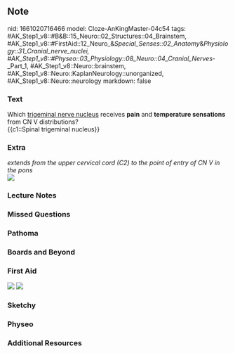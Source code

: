 ## Note
nid: 1661020716466
model: Cloze-AnKingMaster-04c54
tags: #AK_Step1_v8::#B&B::15_Neuro::02_Structures::04_Brainstem, #AK_Step1_v8::#FirstAid::12_Neuro_&_Special_Senses::02_Anatomy_&_Physiology::31_Cranial_nerve_nuclei, #AK_Step1_v8::#Physeo::03_Physiology::08_Neuro::04_Cranial_Nerves_-_Part_1, #AK_Step1_v8::Neuro::brainstem, #AK_Step1_v8::Neuro::KaplanNeurology::unorganized, #AK_Step1_v8::Neuro::neurology
markdown: false

### Text
<div>
  <div>
    Which <u>trigeminal nerve nucleus</u> receives <b>pain</b> and
    <b>temperature sensations</b> from CN V distributions?
  </div>
  <div>
    {{c1::Spinal trigeminal nucleus}}
  </div>
</div>

### Extra
<div>
  <i>extends from the upper cervical cord (C2) to the point of
  entry of CN V in the pons</i>
</div>
<div><img src="paste-25116968747548.jpg"></div>

### Lecture Notes


### Missed Questions


### Pathoma


### Boards and Beyond


### First Aid
<img src="tmp4QQYpq.png"> <img src="tmp7FZJjK.png">

### Sketchy


### Physeo


### Additional Resources

